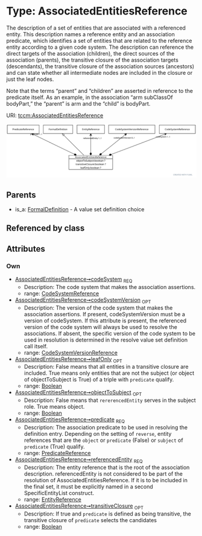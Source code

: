 
# Type: AssociatedEntitiesReference


The description of a set of entities that are associated with a referenced entity. This description names a
reference entity and an association predicate, which identifies a set of entities that are related to the
reference entity according to a given code system. The description can reference the direct targets of the
association (children), the direct sources of the association (parents), the transitive closure of the
association targets (descendants), the transitive closure of the association sources (ancestors) and can state
whether all intermediate nodes are included in the closure or just the leaf nodes.

Note that the terms “parent” and “children” are asserted in reference to the predicate itself. As an example, in
the association “arm subClassOf bodyPart,” the “parent” is arm and the “child” is bodyPart.

URI: [tccm:AssociatedEntitiesReference](https://hotecosystem.org/tccm/AssociatedEntitiesReference)


![img](images/AssociatedEntitiesReference.svg)

## Parents

 *  is_a: [FormalDefinition](FormalDefinition.md) - A value set definition choice

## Referenced by class


## Attributes


### Own

 * [AssociatedEntitiesReference➞codeSystem](AssociatedEntitiesReference_codeSystem.md)  <sub>REQ</sub>
    * Description: The code system that makes the association assertions.
    * range: [CodeSystemReference](CodeSystemReference.md)
 * [AssociatedEntitiesReference➞codeSystemVersion](AssociatedEntitiesReference_codeSystemVersion.md)  <sub>OPT</sub>
    * Description: The version of the code system that makes the association assertions. If present, codeSystemVersion must be
a version of codeSystem. If this attribute is present, the referenced version of the code system will always
be used to resolve the associations. If absent, the specific version of the code system to be used in
resolution is determined in the resolve value set definition call itself.
    * range: [CodeSystemVersionReference](CodeSystemVersionReference.md)
 * [AssociatedEntitiesReference➞leafOnly](AssociatedEntitiesReference_leafOnly.md)  <sub>OPT</sub>
    * Description: False means that all entities in a transitive closure are included.  True means only entities that are not
the subject (or object of objectToSubject is True) of a triple with `predicate` qualify.
    * range: [Boolean](types/Boolean.md)
 * [AssociatedEntitiesReference➞objectToSubject](AssociatedEntitiesReference_objectToSubject.md)  <sub>OPT</sub>
    * Description: False means that `rererencedEntity` serves in the subject role.  True means object.
    * range: [Boolean](types/Boolean.md)
 * [AssociatedEntitiesReference➞predicate](AssociatedEntitiesReference_predicate.md)  <sub>REQ</sub>
    * Description: The association predicate to be used in resolving the definition entry. Depending on the setting of `reverse`,
entity references that are the `object` or `predicate` (False) or `subject` of `predicate`
(True) qualify.
    * range: [PredicateReference](PredicateReference.md)
 * [AssociatedEntitiesReference➞referencedEntity](AssociatedEntitiesReference_referencedEntity.md)  <sub>REQ</sub>
    * Description: The entity reference that is the root of the association description. referencedEntity is not considered to
be part of the resolution of AssociatedEntitiesReference. If it is to be included in the final set, it must
be explicitly named in a second SpecificEntityList construct.
    * range: [EntityReference](EntityReference.md)
 * [AssociatedEntitiesReference➞transitiveClosure](AssociatedEntitiesReference_transitiveClosure.md)  <sub>OPT</sub>
    * Description: If true and `predicate` is defined as being transitive, the transitive closure of `predicate` selects the
candidates
    * range: [Boolean](types/Boolean.md)
